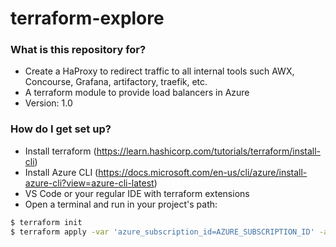 # terraform-explore

### What is this repository for? ###

* Create a HaProxy to redirect traffic to all internal tools such AWX, Concourse, Grafana, artifactory, traefik, etc. 
* A terraform module to provide load balancers in Azure
* Version: 1.0

### How do I get set up? ###

* Install terraform (https://learn.hashicorp.com/tutorials/terraform/install-cli)
* Install Azure CLI (https://docs.microsoft.com/en-us/cli/azure/install-azure-cli?view=azure-cli-latest)
* VS Code or your regular IDE with terraform extensions
* Open a terminal and run in your project's path:
```sh
$ terraform init
$ terraform apply -var 'azure_subscription_id=AZURE_SUBSCRIPTION_ID' -auto-approve
```
